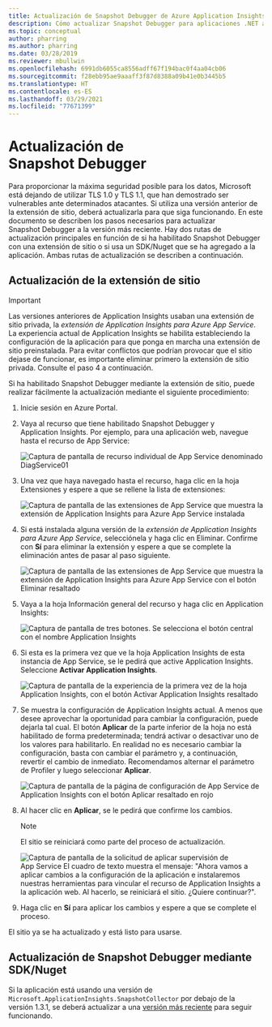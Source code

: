 ```yaml
---
title: Actualización de Snapshot Debugger de Azure Application Insights
description: Cómo actualizar Snapshot Debugger para aplicaciones .NET a la versión más reciente en Azure App Services o mediante paquetes de Nuget
ms.topic: conceptual
author: pharring
ms.author: pharring
ms.date: 03/28/2019
ms.reviewer: mbullwin
ms.openlocfilehash: 6991db6055ca8556adff67f194bac0f4aa04cb06
ms.sourcegitcommit: f28ebb95ae9aaaff3f87d8388a09b41e0b3445b5
ms.translationtype: HT
ms.contentlocale: es-ES
ms.lasthandoff: 03/29/2021
ms.locfileid: "77671399"
---
```

# <a name="upgrading-the-snapshot-debugger"></a>Actualización de Snapshot Debugger

Para proporcionar la máxima seguridad posible para los datos, Microsoft está dejando de utilizar TLS 1.0 y TLS 1.1, que han demostrado ser vulnerables ante determinados atacantes. Si utiliza una versión anterior de la extensión de sitio, deberá actualizarla para que siga funcionando. En este documento se describen los pasos necesarios para actualizar Snapshot Debugger a la versión más reciente. Hay dos rutas de actualización principales en función de si ha habilitado Snapshot Debugger con una extensión de sitio o si usa un SDK/Nuget que se ha agregado a la aplicación. Ambas rutas de actualización se describen a continuación. 

## <a name="upgrading-the-site-extension"></a>Actualización de la extensión de sitio

> [!IMPORTANT]
> Las versiones anteriores de Application Insights usaban una extensión de sitio privada, la _extensión de Application Insights para Azure App Service_. La experiencia actual de Application Insights se habilita estableciendo la configuración de la aplicación para que ponga en marcha una extensión de sitio preinstalada.
> Para evitar conflictos que podrían provocar que el sitio dejase de funcionar, es importante eliminar primero la extensión de sitio privada. Consulte el paso 4 a continuación.

Si ha habilitado Snapshot Debugger mediante la extensión de sitio, puede realizar fácilmente la actualización mediante el siguiente procedimiento:

1. Inicie sesión en Azure Portal.
2. Vaya al recurso que tiene habilitado Snapshot Debugger y Application Insights. Por ejemplo, para una aplicación web, navegue hasta el recurso de App Service:

   ![Captura de pantalla de recurso individual de App Service denominado DiagService01](./media/snapshot-debugger-upgrade/app-service-resource.png)

3. Una vez que haya navegado hasta el recurso, haga clic en la hoja Extensiones y espere a que se rellene la lista de extensiones:

   ![Captura de pantalla de las extensiones de App Service que muestra la extensión de Application Insights para Azure App Service instalada](./media/snapshot-debugger-upgrade/application-insights-site-extension-to-be-deleted.png)

4. Si está instalada alguna versión de la _extensión de Application Insights para Azure App Service_, selecciónela y haga clic en Eliminar. Confirme con **Sí** para eliminar la extensión y espere a que se complete la eliminación antes de pasar al paso siguiente.

   ![Captura de pantalla de las extensiones de App Service que muestra la extensión de Application Insights para Azure App Service con el botón Eliminar resaltado](./media/snapshot-debugger-upgrade/application-insights-site-extension-delete.png)

5. Vaya a la hoja Información general del recurso y haga clic en Application Insights:

   ![Captura de pantalla de tres botones. Se selecciona el botón central con el nombre Application Insights](./media/snapshot-debugger-upgrade/application-insights-button.png)

6. Si esta es la primera vez que ve la hoja Application Insights de esta instancia de App Service, se le pedirá que active Application Insights. Seleccione **Activar Application Insights**.
 
   ![Captura de pantalla de la experiencia de la primera vez de la hoja Application Insights, con el botón Activar Application Insights resaltado](./media/snapshot-debugger-upgrade/turn-on-application-insights.png)

7. Se muestra la configuración de Application Insights actual. A menos que desee aprovechar la oportunidad para cambiar la configuración, puede dejarla tal cual. El botón **Aplicar** de la parte inferior de la hoja no está habilitado de forma predeterminada; tendrá activar o desactivar uno de los valores para habilitarlo. En realidad no es necesario cambiar la configuración, basta con cambiar el parámetro y, a continuación, revertir el cambio de inmediato. Recomendamos alternar el parámetro de Profiler y luego seleccionar **Aplicar**.

   ![Captura de pantalla de la página de configuración de App Service de Application Insights con el botón Aplicar resaltado en rojo](./media/snapshot-debugger-upgrade/view-application-insights-data.png)

8. Al hacer clic en **Aplicar**, se le pedirá que confirme los cambios.

    > [!NOTE]
    > El sitio se reiniciará como parte del proceso de actualización.

   ![Captura de pantalla de la solicitud de aplicar supervisión de App Service El cuadro de texto muestra el mensaje: "Ahora vamos a aplicar cambios a la configuración de la aplicación e instalaremos nuestras herramientas para vincular el recurso de Application Insights a la aplicación web. Al hacerlo, se reiniciará el sitio. ¿Quiere continuar?".](./media/snapshot-debugger-upgrade/apply-monitoring-settings.png)

9. Haga clic en **Sí** para aplicar los cambios y espere a que se complete el proceso.

El sitio ya se ha actualizado y está listo para usarse.

## <a name="upgrading-snapshot-debugger-using-sdknuget"></a>Actualización de Snapshot Debugger mediante SDK/Nuget

Si la aplicación está usando una versión de `Microsoft.ApplicationInsights.SnapshotCollector` por debajo de la versión 1.3.1, se deberá actualizar a una [versión más reciente](https://www.nuget.org/packages/Microsoft.ApplicationInsights.SnapshotCollector) para seguir funcionando.
